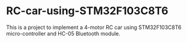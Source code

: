 # RC-car-using-STM32F103C8T6
This is a project to implement a 4-motor RC car using STM32F103C8T6 micro-controller and HC-05 Bluetooth module.
